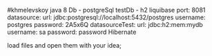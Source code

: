 #khmelevskoy
 java 8
 Db - postgreSql
 testDb - h2
 liquibase
 port: 8081
 datasource:
    url: jdbc:postgresql://localhost:5432/postgres
    username: postgres
    password: 2A5x6Q
datasourceTest:
    url: jdbc:h2:mem:mydb
    username: sa
    password: password
Hibernate

load files and open them with your idea;
